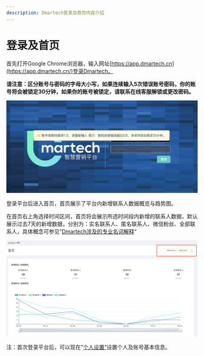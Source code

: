 ```yaml
---
description: Dmartech登录及首页内容介绍
---
```


# 登录及首页

首先打开Google Chrome浏览器，输入网址[https://app.dmartech.cn](https://app.dmartech.cn/)登录Dmartech。

**请注意：区分账号与密码的字母大小写，如果连续输入5次错误账号密码，你的账号将会被锁定30分钟，如果你的账号被锁定，请联系在线客服解锁或更改密码。**

![Dmartech&#x767B;&#x5F55;&#x754C;&#x9762;](.gitbook/assets/3242.png)

登录平台后进入首页，首页展示了平台内新增联系人数据概览与趋势图。

在首页右上角选择时间区间，首页将会展示所选时间段内新增的联系人数据，默认展示过去7天的新增数据，分别为：实名联系人、匿名联系人、微信粉丝、全部联系人，具体概念可参见“[Dmartech涉及的专业名词解释](ji-ben-gai-nian/ming-ci-jie-shi.md)“

![](.gitbook/assets/image%20%28424%29.png)

注：首次登录平台后，可以现在“[个人设置“](ge-ren-zhong-xin/ge-ren-she-zhi.md)设置个人及账号基本信息。

